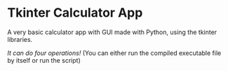 # Tkinter Calculator App
 A very basic calculator app with GUI made with Python, using the tkinter libraries.
 
 *It can do four operations!*
(You can either run the compiled executable file by itself or run the script)
